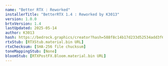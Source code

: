```yaml
---
name: "Better RTX : Reworked"
installerTitle: "BetterRTX 1.4 : Reworked by K3013"
version: 1.0.0
brtxVersion: 1.4
lastUpdated: 2025-05-14
author: K3013
hash: https://bedrock.graphics/creator?hash=588f8c14b17d233d52534add3f61bb26bdf6b6821e10da0490ae59e7cc1d17be
rtxStub: [RTXStub.material.bin URL]
rtxChecksum: [SHA-256 file chucksum]
toneMappingStub: [None]
bloomStub: [RTXPostFX.Bloom.material.bin URL]
---
```

